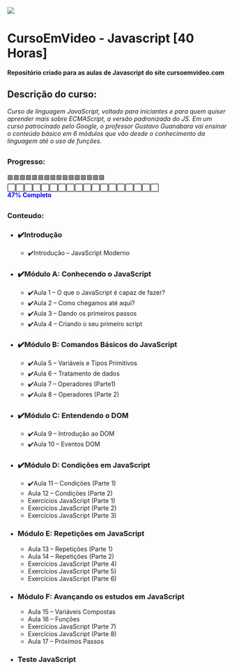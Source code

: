 ![](imagens/cabeçalho.png)

# CursoEmVideo - Javascript [40 Horas]

**Repositório criado para as aulas de Javascript do site cursoemvideo.com**

## Descrição do curso:

_Curso de linguagem JavaScript, voltado para iniciantes e para quem quiser aprender mais sobre ECMAScript, a versão padronizada do JS. Em um curso patrocinado pelo Google, o professor Gustavo Guanabara vai ensinar o conteúdo básico em 6 módulos que vão desde o conhecimento da linguagem até o uso de funções._

##

### Progresso:

🟩🟩🟩🟩🟩🟩🟩🟩🟩🟩🟩🟩🟩🟩🟩🟩⬜️⬜️⬜️⬜️⬜️⬜️⬜️⬜️⬜️⬜️⬜️⬜️⬜️⬜️⬜️⬜️⬜️⬜️ <br>
<span style="color: blue; font-weight: bold;">47% Completo</span>

##

### Conteudo:

- ### ✔️Introdução
  - ✔️Introdução – JavaScript Moderno
- ### ✔️Módulo A: Conhecendo o JavaScript
  - ✔️Aula 1 – O que o JavaScript é capaz de fazer?
  - ✔️Aula 2 – Como chegamos até aqui?
  - ✔️Aula 3 – Dando os primeiros passos
  - ✔️Aula 4 – Criando o seu primeiro script
- ### ✔️Módulo B: Comandos Básicos do JavaScript
  - ✔️Aula 5 – Variáveis e Tipos Primitivos
  - ✔️Aula 6 – Tratamento de dados
  - ✔️Aula 7 – Operadores (Parte1)
  - ✔️Aula 8 – Operadores (Parte 2)
- ### ✔️Módulo C: Entendendo o DOM
  - ✔️Aula 9 – Introdução ao DOM
  - ✔️Aula 10 – Eventos DOM
- ### ✔️Módulo D: Condições em JavaScript
  - ✔️Aula 11 – Condições (Parte 1)
  - Aula 12 – Condições (Parte 2)
  - Exercícios JavaScript (Parte 1)
  - Exercícios JavaScript (Parte 2)
  - Exercícios JavaScript (Parte 3)
- ### Módulo E: Repetições em JavaScript
  - Aula 13 – Repetições (Parte 1)
  - Aula 14 – Repetições (Parte 2)
  - Exercícios JavaScript (Parte 4)
  - Exercícios JavaScript (Parte 5)
  - Exercícios JavaScript (Parte 6)
- ### Módulo F: Avançando os estudos em JavaScript
  - Aula 15 – Variáveis Compostas
  - Aula 16 – Funções
  - Exercícios JavaScript (Parte 7)
  - Exercícios JavaScript (Parte 8)
  - Aula 17 – Próximos Passos
- ### Teste JavaScript
